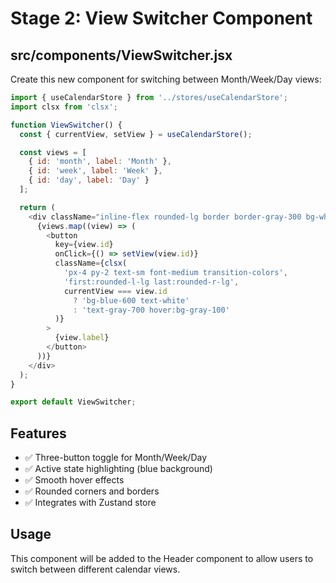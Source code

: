 # Stage 2: View Switcher Component

## src/components/ViewSwitcher.jsx

Create this new component for switching between Month/Week/Day views:

```javascript
import { useCalendarStore } from '../stores/useCalendarStore';
import clsx from 'clsx';

function ViewSwitcher() {
  const { currentView, setView } = useCalendarStore();

  const views = [
    { id: 'month', label: 'Month' },
    { id: 'week', label: 'Week' },
    { id: 'day', label: 'Day' }
  ];

  return (
    <div className="inline-flex rounded-lg border border-gray-300 bg-white">
      {views.map((view) => (
        <button
          key={view.id}
          onClick={() => setView(view.id)}
          className={clsx(
            'px-4 py-2 text-sm font-medium transition-colors',
            'first:rounded-l-lg last:rounded-r-lg',
            currentView === view.id
              ? 'bg-blue-600 text-white'
              : 'text-gray-700 hover:bg-gray-100'
          )}
        >
          {view.label}
        </button>
      ))}
    </div>
  );
}

export default ViewSwitcher;
```

## Features

- ✅ Three-button toggle for Month/Week/Day
- ✅ Active state highlighting (blue background)
- ✅ Smooth hover effects
- ✅ Rounded corners and borders
- ✅ Integrates with Zustand store

## Usage

This component will be added to the Header component to allow users to switch between different calendar views.
